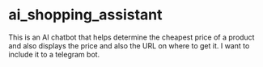 # ai_shopping_assistant
This is an AI chatbot that helps determine the cheapest price of a product and also displays the price and also the URL on where to get it. I want to include it to a telegram bot.
